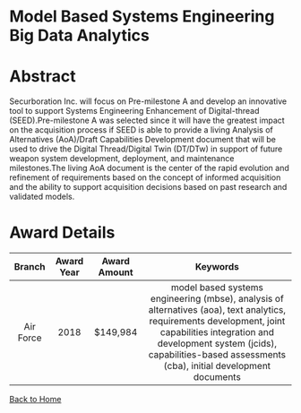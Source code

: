 
Model Based Systems Engineering Big Data Analytics
==================================================

# Abstract


Securboration Inc. will focus on Pre-milestone A and develop an innovative tool to support Systems Engineering Enhancement of Digital-thread (SEED).Pre-milestone A was selected since it will have the greatest impact on the acquisition process if SEED is able to provide a living Analysis of Alternatives (AoA)/Draft Capabilities Development document that will be used to drive the Digital Thread/Digital Twin (DT/DTw) in support of future weapon system development, deployment, and maintenance milestones.The living AoA document is the center of the rapid evolution and refinement of requirements based on the concept of informed acquisition and the ability to support acquisition decisions based on past research and validated models.  

# Award Details

|Branch|Award Year|Award Amount|Keywords|
| :---: | :---: | :---: | :---: |
|Air Force|2018|$149,984|model based systems engineering (mbse), analysis of alternatives (aoa), text analytics, requirements development, joint capabilities integration and development system (jcids), capabilities-based assessments (cba), initial development documents|
  
  


[Back to Home](https://github.com/chrischow/dod_sbir_awards/Reports/DJ/#1406)
